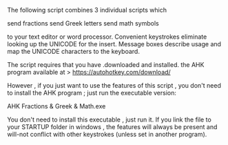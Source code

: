 
The following script combines 3 individual scripts which

send fractions
send Greek letters
send math symbols

to your text editor or word processor. Convenient keystrokes eliminate looking up the UNICODE for the insert. Message boxes describe usage and map the UNICODE characters to the keyboard.

The script requires that you have .downloaded and installed. the AHK program available at > https://autohotkey.com/download/

However , if you just want to use the features of this script , you don't need to install the AHK program ; just run the executable version:

AHK Fractions & Greek & Math.exe

You don't need to install this executable , just run it. If you link the file to your STARTUP folder in windows , the features will always be present and will-not conflict with other keystrokes (unless set in another program).
